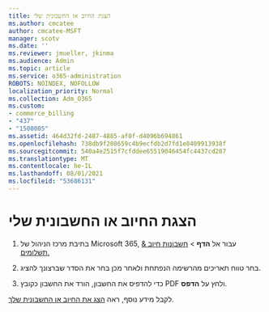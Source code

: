 ```yaml
---
title: הצגת החיוב או החשבונית שלי
ms.author: cmcatee
author: cmcatee-MSFT
manager: scotv
ms.date: ''
ms.reviewer: jmueller, jkinma
ms.audience: Admin
ms.topic: article
ms.service: o365-administration
ROBOTS: NOINDEX, NOFOLLOW
localization_priority: Normal
ms.collection: Adm_O365
ms.custom:
- commerce_billing
- "437"
- "1500005"
ms.assetid: 464d32fd-2487-4885-af0f-d4096b694861
ms.openlocfilehash: 738db9f208659c4b9ecfdb2d7fd1e8409913938f
ms.sourcegitcommit: 540a4e2515f7cfddee65519046454fc4437cd287
ms.translationtype: MT
ms.contentlocale: he-IL
ms.lasthandoff: 08/01/2021
ms.locfileid: "53686131"
---
```

# <a name="view-my-bill-or-invoice"></a>הצגת החיוב או החשבונית שלי

1. בתיבת מרכז הניהול של Microsoft 365, עבור אל **הדף** \> [חשבונות חיוב & תשלומים.](https://go.microsoft.com/fwlink/p/?linkid=848039)

2. בחר טווח תאריכים מהרשימה הנפתחת ולאחר מכן בחר את הסדר שברצונך להציג.

3. כדי להדפיס את החשבון, הורד את החשבון כקובץ PDF ולחץ על **הדפס**.

לקבל מידע נוסף, ראה [הצג את החיוב או החשבונית שלך](/microsoft-365/commerce/billing-and-payments/view-your-bill-or-invoice).
